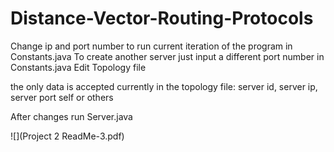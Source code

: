 # Distance-Vector-Routing-Protocols

Change ip and port number to run current iteration of the program in Constants.java
To create another server just input a different port number in Constants.java
Edit Topology file

the only data is accepted currently in the topology file:
    server id, server ip, server port 
        self or others

After changes run Server.java

![](Project 2 ReadMe-3.pdf)
